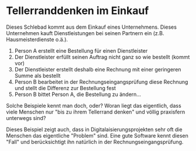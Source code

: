 # Tellerranddenken im Einkauf

Dieses Schlebad kommt aus dem Einkauf eines Unternehmens. Dieses Unternehmen kauft Dienstleistungen bei seinen Partnern ein (z.B. Hausmeisterdienste o.ä.).

1. Person A erstellt eine Bestellung für einen Dienstleister
2. Der Dienstleister erfüllt seinen Auftrag nicht ganz so wie bestellt (kommt vor)
3. Der Dienstleister erstellt deshalb eine Rechnung mit einer geringeren Summe als bestellt
4. Person B bearbeitet in der Rechnungseingangsprüfung diese Rechnung und stellt die Differenz zur Bestellung fest
5. Person B bittet Person A, die Bestellung zu ändern…

Solche Beispiele kennt man doch, oder? 
Woran liegt das eigentlich, dass viele Menschen nur "bis zu ihrem Tellerrand denken" und völlig praxisfern unterwegs sind? 

Dieses Beispiel zeigt auch, dass in Digitalaisierungsprojekten sehr oft die Menschen das eigentliche "Problem" sind. Eine gute Software kennt diesen "Fall" und berücksichtigt ihn natürlich in der Rechnungseingangsprüfung. 